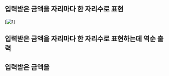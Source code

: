 ## 입력받은 금액을 자리마다 한 자리수로 표현
[![1](game/week3/class/img/1.png)]

## 입력받은 금액을 자리마다 한 자리수로 표현하는데 역순 출력

## 입력받은 금액을
